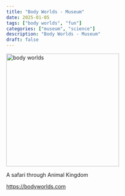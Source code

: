 ```yaml
---
title: "Body Worlds - Museum"
date: 2025-01-05
tags: ["body worlds", "fun"]
categories: ["museum", "science"]
description: "Body Worlds - Museum"
draft: false
---
```


<img src="https://cdn-imgix.headout.com/tour/25869/TOUR-IMAGE/14ea523d-6581-4d71-b7eb-dea1d920d1b5-13497-amsterdam-body-worlds-amsterdam---the-happiness-project-tickets-05.jpg?auto=format&w=828&h=619.1999999999999&q=90&ar=3%3A4&crop=faces%2Ccenter&fit=crop" alt="body worlds" width="300px" height="300px">

A safari through Animal Kingdom

https://bodyworlds.com
